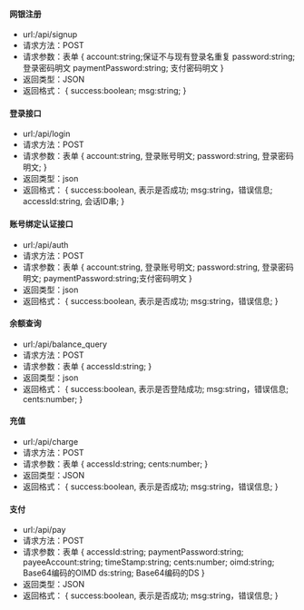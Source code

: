 #### 网银注册
* url:/api/signup
* 请求方法：POST
* 请求参数：表单
{
    account:string;保证不与现有登录名重复
    password:string; 登录密码明文
    paymentPassword:string; 支付密码明文
}
* 返回类型：JSON
* 返回格式：
{
    success:boolean;
	msg:string;
}

#### 登录接口
* url:/api/login
* 请求方法：POST
* 请求参数：表单
{
    account:string, 登录账号明文;
    password:string, 登录密码明文;
}
* 返回类型：json
* 返回格式：
{
    success:boolean, 表示是否成功;
    msg:string，错误信息;
    accessId:string, 会话ID串;
}

#### 账号绑定认证接口
* url:/api/auth
* 请求方法：POST
* 请求参数：表单
{
    account:string, 登录账号明文;
    password:string, 登录密码明文;
    paymentPassword:string;支付密码明文
}
* 返回类型：json
* 返回格式：
{
    success:boolean, 表示是否成功;
    msg:string，错误信息;
}

#### 余额查询
* url:/api/balance_query
* 请求方法：POST
* 请求参数：表单
{
    accessId:string;
}
* 返回类型：json
* 返回格式：
{
    success:boolean, 表示是否登陆成功;
    msg:string，错误信息;
    cents:number;
}

#### 充值
* url:/api/charge
* 请求方法：POST
* 请求参数：表单
{
    accessId:string;
    cents:number;
}
* 返回类型：JSON
* 返回格式：
{
    success:boolean, 表示是否成功;
    msg:string，错误信息;
}

#### 支付
* url:/api/pay
* 请求方法：POST
* 请求参数：表单
{
    accessId:string;
    paymentPassword:string;
    payeeAccount:string;
    timeStamp:string;
    cents:number;
    oimd:string; Base64编码的OIMD
    ds:string; Base64编码的DS
}
* 返回类型：JSON
* 返回格式：
{
    success:boolean, 表示是否成功;
    msg:string，错误信息;
}
